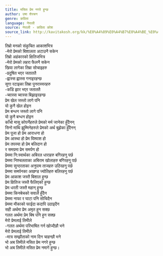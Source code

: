 ```yaml
---
title: मसित प्रेम नगरे हुन्छ
author: उषा शेरचन
genre: कविता
language: नेपाली
source: नेपाली - कविता कोश
source_link: http://kavitakosh.org/kk/%E0%A4%89%E0%A4%B7%E0%A4%BE_%E0%A4%B6%E0%A5%87%E0%A4%B0%E0%A4%9A%E0%A4%A8
---
```


तिम्रो मनको संकुचित आकाशभित्र  
-मेरो प्रेमको बिशालता अटाउनै सकेन  
तिम्रो अहंकारको क्षितिजभित्र  
-मेरो प्रेमको लहरा फैलनै सकेन  
खिया लागेका तिम्रा सोचाइहरु  
-प्रदुषित भएर जताततै  
-ह्वास्स ह्वास्स गनाइरहन्छ  
सुगा रटाइका तिम्रा पुनरास्वरहरु  
-काँडे झार भएर जताततै  
-च्वास्स च्वास्स बिझाइरहन्छ  
प्रेम खेल जस्तो लागे पनि  
यो कुनै खेल होइन  
प्रेम बन्धन जस्तो लागे पनि  
यो कुनै बन्धन होइन  
काँचो मासु कोपर्नेहरुले प्रेमको मर्म जानेका हुँदैनन्‌  
सिनो माथि झुम्मिनेहरुले प्रेमको अर्थ बुझेका हुँदैनन्‌  
प्रेम पूजा हो प्रेम आराधना हो  
प्रेम आस्था हो प्रेम विश्वाश हो  
प्रेम तपस्या हो प्रेम बलिदान हो  
र समग्रमा प्रेम समर्पण‌ हो  
प्रेममा नि:स्वार्थका अबिरल धाराहरु बगिरहनु पर्छ  
प्रेममा निश्चलताका अबिराम खोलाहरु बगिरहनु पर्छ  
प्रेममा सुन्दरताका अनुपाम ताजहरु उठिरहनु पर्छ  
प्रेममा समर्पनका अखण्‍ड ज्योतिहरु बलिरहनु पर्छ  
प्रेम आकाश जस्‍तै बिशाल हुन्छ  
प्रेम क्षितिज जस्‍तै फैलिएको हुन्छ  
प्रेम धरती जस्‍तै महान्‌ हुन्छ  
प्रेममा किनबेचको सवालै हुँदैन  
प्रेममा नाफा र घाटा पनि सोचिदैन  
प्रेममा मौकाको फाईदा कदापि उठाइदैन  
सही अर्थमा प्रेम अमृत हुन सक्छ  
गलत अर्थमा प्रेम बिष पनि हुन सक्छ  
मेरो प्रेमलाई तिमीले  
-गलत अर्थमा परिभाषित गर्न खोज्दैछौ भने  
मेरो प्रेमलाई तिमीले  
-मात्र सम्झौताको नाम दिन चाहन्छौ भने  
भो अब तिमीले मसित प्रेम नगरे हुन्छ  
भो अब तिमीले मसित प्रेम नमागे हुन्छ।

